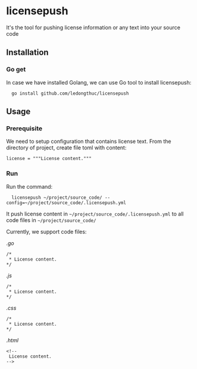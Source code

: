 # licensepush
It's the tool for pushing license information or any text into your source code

## Installation

### Go get

In case we have installed Golang, we can use Go tool to install licensepush:

```
  go install github.com/ledongthuc/licensepush
```

## Usage

### Prerequisite

We need to setup configuration that contains license text. From the directory of project, create file toml with content:

```
license = """License content."""
```
### Run

Run the command:

```
  licensepush ~/project/source_code/ --config=~/project/source_code/.licensepush.yml
```

It push license content in `~/project/source_code/.licensepush.yml` to all code files in `~/project/source_code/`

Currently, we support code files:

*.go*

```
/*
 * License content.
*/
```

*.js*

```
/*
 * License content.
*/
```

*.css*

```
/*
 * License content.
*/
```

*.html*

```
<!--
 License content.
-->
```
